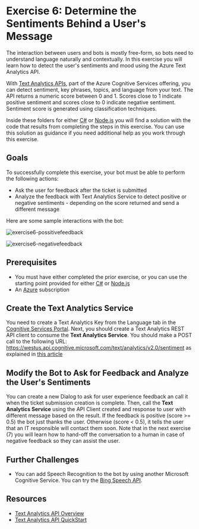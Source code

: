 # Exercise 6: Determine the Sentiments Behind a User's Message

The interaction between users and bots is mostly free-form, so bots need to understand language naturally and contextually. In this exercise you will learn how to detect the user's sentiments and mood using the Azure Text Analytics API.

With [Text Analytics APIs](https://azure.microsoft.com/en-us/services/cognitive-services/text-analytics/), part of the Azure Cognitive Services offering, you can detect sentiment, key phrases, topics, and language from your text. The API returns a numeric score between 0 and 1. Scores close to 1 indicate positive sentiment and scores close to 0 indicate negative sentiment. Sentiment score is generated using classification techniques.

Inside these folders for either [C#](./CSharp/exercise6-MoodDetection) or [Node.js](./Node/exercise6-MoodDetection) you will find a solution with the code that results from completing the steps in this exercise. You can use this solution as guidance if you need additional help as you work through this exercise.

## Goals

To successfully complete this exercise, your bot must be able to perform the following actions:

* Ask the user for feedback after the ticket is submitted
* Analyze the feedback with Text Analytics Service to detect positive or negative sentiments - depending on the score returned and send a different message 

Here are some sample interactions with the bot:

![exercise6-possitivefeedback](./Node/images/exercise6-possitivefeedback.png)

![exercise6-negativefeedback](./Node/images/exercise6-negativefeedback.png)

## Prerequisites

* You must have either completed the prior exercise, or you can use the starting point provided for either [C#](./CSharp/exercise4-KnowledgeBase) or [Node.js](./Node/exercise4-KnowledgeBase)
* An [Azure](https://azureinfo.microsoft.com/us-freetrial.html?cr_cc=200744395&wt.mc_id=usdx_evan_events_reg_dev_0_iottour_0_0) subscription

## Create the Text Analytics Service

You need to create a Text Analytics Key from the Language tab in the [Cognitive Services Portal](https://azure.microsoft.com/en-us/try/cognitive-services/). Next,
you should create a Text Analytics REST API client to consume the **Text Analytics Service**. You should make a POST call to the following URL: https://westus.api.cognitive.microsoft.com/text/analytics/v2.0/sentiment as explained in [this article]((https://docs.microsoft.com/en-us/azure/cognitive-services/text-analytics/quick-start#task-2---detect-sentiment-key-phrases-and-languages))

## Modify the Bot to Ask for Feedback and Analyze the User's Sentiments

You can create a new Dialog to ask for user experience feedback an call it when the ticket submission creation is complete. Then, call the **Text Analytics Service** using the API Client created and response to user with different message based on the result. If the feedback is positive (score >= 0.5) the bot just thanks the user. Otherwise (score < 0.5), it tells the user that an IT responsible will contact them soon. Note that in the next exercise (7) you will learn how to hand-off the conversation to a human in case of negative feedback so they can assist the user.

## Further Challenges

* You can add Speech Recognition to the bot by using another Microsoft Cognitive Service. You can try the [Bing Speech API](https://azure.microsoft.com/en-us/services/cognitive-services/speech/).

## Resources

* [Text Analytics API Overview](https://docs.microsoft.com/en-us/azure/cognitive-services/text-analytics/overview)
* [Text Analytics API QuickStart](https://docs.microsoft.com/en-us/azure/cognitive-services/text-analytics/quick-start#task-2---detect-sentiment-key-phrases-and-languages)
